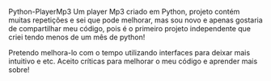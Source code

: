 Python-PlayerMp3
Um player Mp3 criado em Python, projeto contém muitas repetições e sei que pode melhorar, mas sou novo e apenas gostaria de compartilhar meu código, pois é o primeiro projeto independente que criei tendo menos de um mês de python!

Pretendo melhora-lo com o tempo utilizando interfaces para deixar mais intuitivo e etc.
Aceito críticas para melhorar o meu código e aprender mais sobre!
